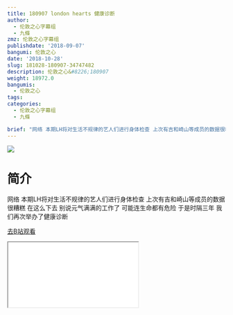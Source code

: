 ```yaml
---
title: 180907 london hearts 健康诊断
author:
  - 伦敦之心字幕组
  - 九條
zmz: 伦敦之心字幕组
publishdate: '2018-09-07'
bangumi: 伦敦之心
date: '2018-10-28'
slug: 181028-180907-34747482
description: 伦敦之心&#8226;180907
weight: 18972.0
bangumis:
  - 伦敦之心
tags:
categories:
  - 伦敦之心字幕组
  - 九條

brief: "网络 本期LH将对生活不规律的艺人们进行身体检查 上次有吉和崎山等成员的数据很糟糕 在这么下去 别说元气满满的工作了 可能连生命都有危险 于是时隔三年 我们再次举办了健康诊断"
---
```

![](https://i.imgur.com/SUvQmLv.jpg)
# 简介  
网络
本期LH将对生活不规律的艺人们进行身体检查 上次有吉和崎山等成员的数据很糟糕 在这么下去 别说元气满满的工作了 可能连生命都有危险 于是时隔三年 我们再次举办了健康诊断  

[去B站观看](https://www.bilibili.com/video/av34747482/)
<div class ="resp-container"><iframe class="testiframe" src="//player.bilibili.com/player.html?aid=34747482"", scrolling="no", allowfullscreen="true" > </iframe></div> 
